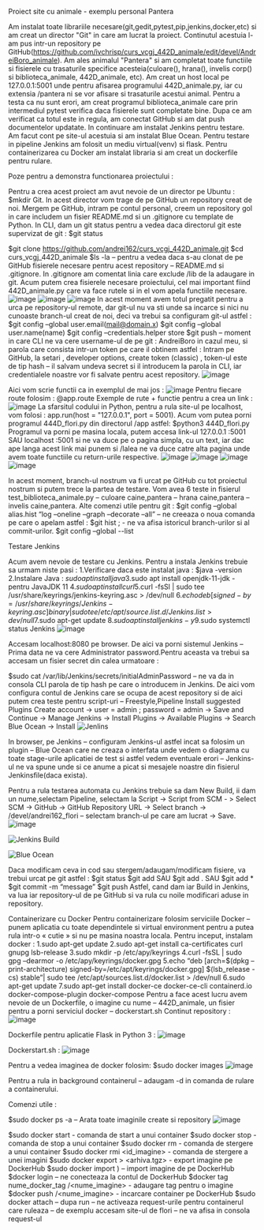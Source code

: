 Proiect site cu animale - exemplu personal Pantera

Am instalat toate librariile necesare(git,gedit,pytest,pip,jenkins,docker,etc) si am creat un director "Git" in care am lucrat la proiect. Continutul acestuia l-am pus intr-un repository pe GitHub(https://github.com/ivchrisp/curs_vcgj_442D_animale/edit/devel/AndreiBoro_animale). Am ales animalul "Pantera" si am completat toate functiile si fisierele cu trasaturile specifice acesteia(culoare(), hrana(), invelis corp() si biblioteca_animale, 442D_animale, etc). Am creat un host local pe 127.0.0.1:5001 unde pentru afisarea programului 442D_animale.py, iar cu extensia /pantera ni se vor afisare si trasaturile acestui animal. Pentru a testa ca nu sunt erori, am creat programul biblioteca_animale care prin intermediul pytest verifica daca fisierele sunt completate bine. Dupa ce am verificat ca totul este in regula, am conectat GitHub si am dat push documentelor updatate. In continuare am instalat Jenkins pentru testare. Am facut cont pe site-ul acestuia si am instalat Blue Ocean. Pentru testare in pipeline Jenkins am folosit un mediu virtual(venv) si flask. Pentru containerizarea cu Docker am instalat libraria si am creat un dockerfile pentru rulare.

Poze pentru a demonstra functionarea proiectului :

Pentru a crea acest proiect am avut nevoie de un director pe Ubuntu : $mkdir Git.
In acest director vom trage de pe GitHub un repository creat de noi. Mergem pe GitHub, intram pe contul personal, creem un repository gol in care includem un fisier README.md si un .gitignore cu template de Python. In CLI, dam un git status pentru a vedea daca directorul git este supervizat de git : $git status

$git clone https://github.com/andrei162/curs_vcgj_442D_animale.git $cd curs_vcgj_442D_animale $ls -la – pentru a vedea daca s-au clonat de pe GitHub fisierele necesare pentru acest repository – README.md si .gitignore. In .gitignore am comentat linia care exclude /lib de la adaugare in git. Acum putem crea fisierele necesare proiectului, cel mai important fiind 442D_animale.py care va face rutele si in el vom apela functiile necesare.
![image](https://github.com/ivchrisp/curs_vcgj_442D_animale/assets/132371318/609c813c-4996-4c80-bab5-08d787a53037)
![image](https://github.com/ivchrisp/curs_vcgj_442D_animale/assets/132371318/a810f4d6-0ecf-46e0-a116-d5493ef61b75)
![image](https://github.com/ivchrisp/curs_vcgj_442D_animale/assets/132371318/7045c98a-dace-4084-afc9-a9f52c257fb8)
In acest moment avem totul pregatit pentru a urca pe repository-ul remote, dar git-ul nu va sti unde sa incarce si nici nu cunoaste branch-ul creat de noi, deci va trebui sa configuram git-ul astfel :
$git config –global user.email(mail@domain.x) $git config –global user.name(name) $git config –credentials.helper store $git push – moment in care CLI ne va cere username-ul de pe git : AndreiBoro in cazul meu, si parola care consista intr-un token pe care il obtinem astfel : Intram pe GitHub, la setari , developer options, create token (classic) , token-ul este de tip hash – il salvam undeva secret si il introducem la parola in CLI, iar credentialele noastre vor fi salvate pentru acest repository.
![image](https://github.com/ivchrisp/curs_vcgj_442D_animale/assets/132371318/851663c7-5081-4033-94de-8c9d398d567a)


Aici vom scrie functii ca in exemplul de mai jos :
![image](https://github.com/ivchrisp/curs_vcgj_442D_animale/assets/132371318/4f2689e4-f059-4ef6-81a3-cf31c69f3b05)
Pentru fiecare route folosim : @app.route Exemple de rute + functie pentru a crea un link :
![image](https://github.com/ivchrisp/curs_vcgj_442D_animale/assets/132371318/e448f9b0-9dd9-46b2-acaa-082b8c51f37e)
La sfarsitul codului in Python, pentru a rula site-ul pe localhost, vom folosi :
app.run(host = "127.0.0.1", port = 5001). Acum vom putea porni programul 444D_flori.py din directorul /app astfel: $python3 444D_flori.py Programul va porni pe masina locala, putem accesa link-ul 127.0.0.1 :5001 SAU localhost :5001 si ne va duce pe o pagina simpla, cu un text, iar dac ape langa acest link mai punem si /lalea ne va duce catre alta pagina unde avem toate functiile cu return-urile respective.
![image](https://github.com/ivchrisp/curs_vcgj_442D_animale/assets/132371318/ad04c84e-4851-4df3-9650-e814a5fc08d3)
![image](https://github.com/ivchrisp/curs_vcgj_442D_animale/assets/132371318/c35d132b-ac5d-45ad-8099-e57a2092701c)
![image](https://github.com/ivchrisp/curs_vcgj_442D_animale/assets/132371318/6a4553a1-bbb3-4516-99fa-2985542887cb)
![image](https://github.com/ivchrisp/curs_vcgj_442D_animale/assets/132371318/7ee76542-1975-4587-b19a-f77154cfdc73)

In acest moment, branch-ul nostrum va fi urcat pe GitHub cu tot proiectul nostrum si putem trece la partea de testare.
Vom avea 6 teste in fisierul test_biblioteca_animale.py – culoare caine,pantera – hrana caine,pantera – invelis caine,pantera.
Alte comenzi utile pentru git : $git config –global alias.hist “log –oneline –graph –decorate –all” – ne creeaza o noua comanda pe care o apelam astfel : $git hist ; - ne va afisa istoricul branch-urilor si al commit-urilor. $git config –global --list

Testare Jenkins

Acum avem nevoie de testare cu Jenkins. Pentru a instala Jenkins trebuie sa urmam niste pasi : 
1.Verificare daca este instalat java : $java -version 
2.Instalare Java : $sudo apt install java 
3.$sudo apt install openjdk-11-jdk - pentru JavaJDK 11 
4.$sudo apt install curl 
5.$curl -fsSl | sudo tee /usr/share/keyrings/jenkins-keyring.asc > /dev/null 
6.$echo deb [signed-by=/usr/share/keyrings/Jenkins-keyring.asc] binary | sudo tee /etc/apt/source.list.d/Jenkins.list > dev/null 
7.$sudo apt-get update 
8.$sudo apt install jenkins -y 
9.$sudo systemctl status Jenkins
![image](https://github.com/ivchrisp/curs_vcgj_442D_animale/assets/132371318/f23e3228-23d7-4c67-bcc8-78f7a2d369b1)

Accesam localhost:8080 pe browser.
De aici va porni sistemul Jenkins – Prima data ne va cere Administrator password.Pentru aceasta va trebui sa accesam un fisier secret din calea urmatoare : 

$sudo cat /var/lib/Jenkins/secrets/initialAdminPassword – ne va da in consola CLI parola de tip hash pe care o introducem in Jenkins. De aici vom configura contul de Jenkins care se ocupa de acest repository si de aici putem crea teste pentru script-uri – Freestyle,Pipeline Install suggested Plugins Create account -> user = admin ; password = admin -> Save and Continue -> Manage Jenkins -> Install Plugins -> Available Plugins -> Search Blue Ocean -> Install
![Jenlins](https://github.com/ivchrisp/curs_vcgj_442D_animale/assets/132371318/9ff1f4ee-5fcc-4b23-8e81-16eba5aea680)

In browser, pe Jenkins – configuram Jenkins-ul astfel incat sa folosim un plugin – Blue Ocean care ne creaza o interfata unde vedem o diagrama cu toate stage-urile aplicatiei de test si astfel vedem eventuale erori – Jenkins-ul ne va spune unde si ce anume a picat si mesajele noastre din fisierul Jenkinsfile(daca exista).

Pentru a rula testarea automata cu Jenkins trebuie sa dam New Build, ii dam un nume,selectam Pipeline, selectam la Script -> Script from SCM - > Select SCM -> GitHub -> GitHub Repository URL -> Select branch -> /devel/andrei162_flori – selectam branch-ul pe care am lucrat -> Save.
![image](https://github.com/ivchrisp/curs_vcgj_442D_animale/assets/132371318/515591e4-a5d8-4f29-900e-ed2a0cb2ea9e)

![Jenkins Build](https://github.com/ivchrisp/curs_vcgj_442D_animale/assets/132371318/28c3896a-9f0e-4043-8d9e-5ff952cf6e94)

![Blue Ocean](https://github.com/ivchrisp/curs_vcgj_442D_animale/assets/132371318/b00ef5c3-0717-4061-a343-2dd259956740)

Daca modificam ceva in cod sau stergem/adaugam/modificam fisiere, va trebui urcat pe git astfel : 
$git status $git add SAU $git add . SAU $git add * $git commit -m “message” $git push
Astfel, cand dam iar Build in Jenkins, va lua iar repository-ul de pe GitHub si va rula cu noile modificari aduse in repository.

Containerizare cu Docker
Pentru containerizare folosim serviciile Docker – punem aplicatia cu toate dependintele si virtual environment pentru a putea rula intr-o « cutie » si nu pe masina noastra locala.
Pentru inceput, instalam docker :
1.sudo apt-get update 
2.sudo apt-get install ca-certificates curl gnupg lsb-release 
3.sudo mkdir -p /etc/apy/keyrings 
4.curl -fsSL | sudo gpg –dearmor -o /etc/apy/keyrings/docker.gpg 
5.echo “deb [arch=$(dpkg –print-architecture) signed-by=/etc/apt/keyrings/docker.gpg] $(lsb_release -cs) stable”| sudo tee /etc/apt/sources.list.d/docker.list > /dev/null 6.sudo apt-get update 
7.sudo apt-get install docker-ce docker-ce-cli containerd.io docker-compose-plugin docker-compose 
Pentru a face acest lucru avem nevoie de un Dockerfile, o imagine cu nume – 442D_animale, un fisier pentru a porni serviciul docker – dockerstart.sh Continut repository :
![image](https://github.com/ivchrisp/curs_vcgj_442D_animale/assets/132371318/c8276db7-5d73-42c4-9b9d-1e76d331cbf5)

Dockerfile pentru aplicatie Flask in Python 3 :
![image](https://github.com/ivchrisp/curs_vcgj_442D_animale/assets/132371318/1d500ae4-d66b-4947-8734-4e729137e829)

Dockerstart.sh :
![image](https://github.com/ivchrisp/curs_vcgj_442D_animale/assets/132371318/9a174fcb-dce6-4a8a-9377-e02fea7aa62a)

Pentru a vedea imaginea de docker folosim: $sudo docker images
![image](https://github.com/ivchrisp/curs_vcgj_442D_animale/assets/132371318/99e7e5bd-bc1b-4141-8010-5ebff0a39170)

Pentru a rula in background containerul – adaugam -d in comanda de rulare a containerului.

Comenzi utile :

$sudo docker ps -a – Arata toate imaginile create si repository
![image](https://github.com/ivchrisp/curs_vcgj_442D_animale/assets/132371318/5d4bfbb3-3e6c-4a2b-b654-33ee9dc3140b)

$sudo docker start - comanda de start a unui container $sudo docker stop - comanda de stop a unui container
$sudo docker rm - comanda de stergere a unui container $sudo docker rmi <id_imagine> - comanda de stergere a unei imagini
$sudo docker export > <arhiva.tgz> - export imagine pe DockerHub $sudo docker import ) – import imagine de pe DockerHub
$docker login – ne conecteaza la contul de DockerHub 
$docker tag nume_docker_tag /<nume_imagine> - adaugare tag pentru o imagine 
$docker push /<nume_imagine> - incarcare container pe DockerHub 
$sudo docker attach – dupa run – ne activeaza request-urile pentru containerul care ruleaza – de exemplu accesam site-ul de flori – ne va afisa in consola request-ul

